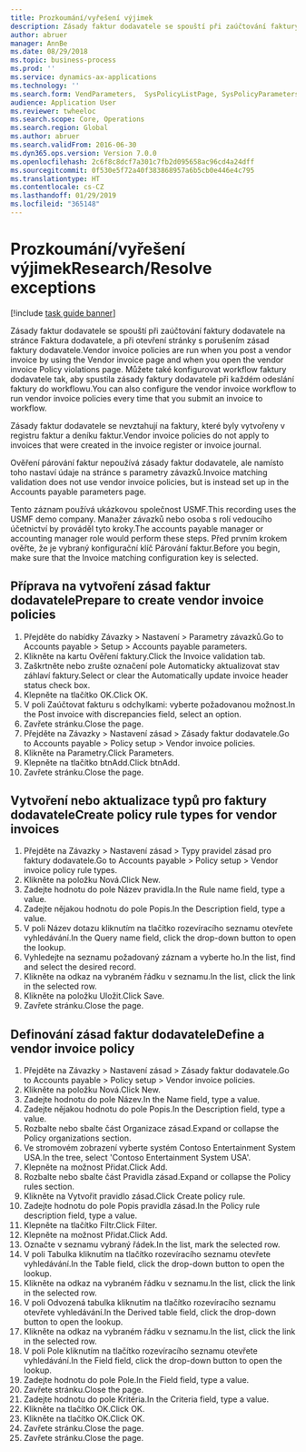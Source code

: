 ```yaml
---
title: Prozkoumání/vyřešení výjimek
description: Zásady faktur dodavatele se spouští při zaúčtování faktury dodavatele na stránce Faktura dodavatele, a při otevření stránky s porušením zásad faktury dodavatele.
author: abruer
manager: AnnBe
ms.date: 08/29/2018
ms.topic: business-process
ms.prod: ''
ms.service: dynamics-ax-applications
ms.technology: ''
ms.search.form: VendParameters,  SysPolicyListPage, SysPolicyParameters, SysPolicySourceDocumentRuleType, SysPolicy, SysPolicySourceDocumentRule, SysQueryForm, SysQueryTableLookUp, SysQueryPrefixLookUp, SysQueryFieldLookUp
audience: Application User
ms.reviewer: twheeloc
ms.search.scope: Core, Operations
ms.search.region: Global
ms.author: abruer
ms.search.validFrom: 2016-06-30
ms.dyn365.ops.version: Version 7.0.0
ms.openlocfilehash: 2c6f8c8dcf7a301c7fb2d095658ac96cd4a24dff
ms.sourcegitcommit: 0f530e5f72a40f383868957a6b5cb0e446e4c795
ms.translationtype: HT
ms.contentlocale: cs-CZ
ms.lasthandoff: 01/29/2019
ms.locfileid: "365148"
---
```

# <a name="researchresolve-exceptions"></a><span data-ttu-id="c7281-103">Prozkoumání/vyřešení výjimek</span><span class="sxs-lookup"><span data-stu-id="c7281-103">Research/Resolve exceptions</span></span>

[!include [task guide banner](../../includes/task-guide-banner.md)]

<span data-ttu-id="c7281-104">Zásady faktur dodavatele se spouští při zaúčtování faktury dodavatele na stránce Faktura dodavatele, a při otevření stránky s porušením zásad faktury dodavatele.</span><span class="sxs-lookup"><span data-stu-id="c7281-104">Vendor invoice policies are run when you post a vendor invoice by using the Vendor invoice page and when you open the vendor invoice Policy violations page.</span></span> <span data-ttu-id="c7281-105">Můžete také konfigurovat workflow faktury dodavatele tak, aby spustila zásady faktury dodavatele při každém odeslání faktury do workflowu.</span><span class="sxs-lookup"><span data-stu-id="c7281-105">You can also configure the vendor invoice workflow to run vendor invoice policies every time that you submit an invoice to workflow.</span></span> 

<span data-ttu-id="c7281-106">Zásady faktur dodavatele se nevztahují na faktury, které byly vytvořeny v registru faktur a deníku faktur.</span><span class="sxs-lookup"><span data-stu-id="c7281-106">Vendor invoice policies do not apply to invoices that were created in the invoice register or invoice journal.</span></span> 

<span data-ttu-id="c7281-107">Ověření párování faktur nepoužívá zásady faktur dodavatele, ale namísto toho nastaví údaje na stránce s parametry závazků.</span><span class="sxs-lookup"><span data-stu-id="c7281-107">Invoice matching validation does not use vendor invoice policies, but is instead set up in the Accounts payable parameters page.</span></span>

<span data-ttu-id="c7281-108">Tento záznam používá ukázkovou společnost USMF.</span><span class="sxs-lookup"><span data-stu-id="c7281-108">This recording uses the USMF demo company.</span></span> <span data-ttu-id="c7281-109">Manažer závazků nebo osoba s rolí vedoucího účetnictví by prováděl tyto kroky.</span><span class="sxs-lookup"><span data-stu-id="c7281-109">The accounts payable manager or accounting manager role would perform these steps.</span></span> <span data-ttu-id="c7281-110">Před prvním krokem ověřte, že je vybraný konfigurační klíč Párování faktur.</span><span class="sxs-lookup"><span data-stu-id="c7281-110">Before you begin, make sure that the Invoice matching configuration key is selected.</span></span>


## <a name="prepare-to-create-vendor-invoice-policies"></a><span data-ttu-id="c7281-111">Příprava na vytvoření zásad faktur dodavatele</span><span class="sxs-lookup"><span data-stu-id="c7281-111">Prepare to create vendor invoice policies</span></span>
1. <span data-ttu-id="c7281-112">Přejděte do nabídky Závazky > Nastavení > Parametry závazků.</span><span class="sxs-lookup"><span data-stu-id="c7281-112">Go to Accounts payable > Setup > Accounts payable parameters.</span></span>
2. <span data-ttu-id="c7281-113">Klikněte na kartu Ověření faktury.</span><span class="sxs-lookup"><span data-stu-id="c7281-113">Click the Invoice validation tab.</span></span>
3. <span data-ttu-id="c7281-114">Zaškrtněte nebo zrušte označení pole Automaticky aktualizovat stav záhlaví faktury.</span><span class="sxs-lookup"><span data-stu-id="c7281-114">Select or clear the Automatically update invoice header status check box.</span></span>
4. <span data-ttu-id="c7281-115">Klepněte na tlačítko OK.</span><span class="sxs-lookup"><span data-stu-id="c7281-115">Click OK.</span></span>
5. <span data-ttu-id="c7281-116">V poli Zaúčtovat fakturu s odchylkami: vyberte požadovanou možnost.</span><span class="sxs-lookup"><span data-stu-id="c7281-116">In the Post invoice with discrepancies field, select an option.</span></span>
6. <span data-ttu-id="c7281-117">Zavřete stránku.</span><span class="sxs-lookup"><span data-stu-id="c7281-117">Close the page.</span></span>
7. <span data-ttu-id="c7281-118">Přejděte na Závazky > Nastavení zásad > Zásady faktur dodavatele.</span><span class="sxs-lookup"><span data-stu-id="c7281-118">Go to Accounts payable > Policy setup > Vendor invoice policies.</span></span>
8. <span data-ttu-id="c7281-119">Klikněte na Parametry.</span><span class="sxs-lookup"><span data-stu-id="c7281-119">Click Parameters.</span></span>
9. <span data-ttu-id="c7281-120">Klepněte na tlačítko btnAdd.</span><span class="sxs-lookup"><span data-stu-id="c7281-120">Click btnAdd.</span></span>
10. <span data-ttu-id="c7281-121">Zavřete stránku.</span><span class="sxs-lookup"><span data-stu-id="c7281-121">Close the page.</span></span>

## <a name="create-policy-rule-types-for-vendor-invoices"></a><span data-ttu-id="c7281-122">Vytvoření nebo aktualizace typů pro faktury dodavatele</span><span class="sxs-lookup"><span data-stu-id="c7281-122">Create policy rule types for vendor invoices</span></span>
1. <span data-ttu-id="c7281-123">Přejděte na Závazky > Nastavení zásad > Typy pravidel zásad pro faktury dodavatele.</span><span class="sxs-lookup"><span data-stu-id="c7281-123">Go to Accounts payable > Policy setup > Vendor invoice policy rule types.</span></span>
2. <span data-ttu-id="c7281-124">Klikněte na položku Nová.</span><span class="sxs-lookup"><span data-stu-id="c7281-124">Click New.</span></span>
3. <span data-ttu-id="c7281-125">Zadejte hodnotu do pole Název pravidla.</span><span class="sxs-lookup"><span data-stu-id="c7281-125">In the Rule name field, type a value.</span></span>
4. <span data-ttu-id="c7281-126">Zadejte nějakou hodnotu do pole Popis.</span><span class="sxs-lookup"><span data-stu-id="c7281-126">In the Description field, type a value.</span></span>
5. <span data-ttu-id="c7281-127">V poli Název dotazu kliknutím na tlačítko rozevíracího seznamu otevřete vyhledávání.</span><span class="sxs-lookup"><span data-stu-id="c7281-127">In the Query name field, click the drop-down button to open the lookup.</span></span>
6. <span data-ttu-id="c7281-128">Vyhledejte na seznamu požadovaný záznam a vyberte ho.</span><span class="sxs-lookup"><span data-stu-id="c7281-128">In the list, find and select the desired record.</span></span>
7. <span data-ttu-id="c7281-129">Klikněte na odkaz na vybraném řádku v seznamu.</span><span class="sxs-lookup"><span data-stu-id="c7281-129">In the list, click the link in the selected row.</span></span>
8. <span data-ttu-id="c7281-130">Klikněte na položku Uložit.</span><span class="sxs-lookup"><span data-stu-id="c7281-130">Click Save.</span></span>
9. <span data-ttu-id="c7281-131">Zavřete stránku.</span><span class="sxs-lookup"><span data-stu-id="c7281-131">Close the page.</span></span>

## <a name="define-a-vendor-invoice-policy"></a><span data-ttu-id="c7281-132">Definování zásad faktur dodavatele</span><span class="sxs-lookup"><span data-stu-id="c7281-132">Define a vendor invoice policy</span></span>
1. <span data-ttu-id="c7281-133">Přejděte na Závazky > Nastavení zásad > Zásady faktur dodavatele.</span><span class="sxs-lookup"><span data-stu-id="c7281-133">Go to Accounts payable > Policy setup > Vendor invoice policies.</span></span>
2. <span data-ttu-id="c7281-134">Klikněte na položku Nová.</span><span class="sxs-lookup"><span data-stu-id="c7281-134">Click New.</span></span>
3. <span data-ttu-id="c7281-135">Zadejte hodnotu do pole Název.</span><span class="sxs-lookup"><span data-stu-id="c7281-135">In the Name field, type a value.</span></span>
4. <span data-ttu-id="c7281-136">Zadejte nějakou hodnotu do pole Popis.</span><span class="sxs-lookup"><span data-stu-id="c7281-136">In the Description field, type a value.</span></span>
5. <span data-ttu-id="c7281-137">Rozbalte nebo sbalte část Organizace zásad.</span><span class="sxs-lookup"><span data-stu-id="c7281-137">Expand or collapse the Policy organizations section.</span></span>
6. <span data-ttu-id="c7281-138">Ve stromovém zobrazení vyberte systém Contoso Entertainment System USA.</span><span class="sxs-lookup"><span data-stu-id="c7281-138">In the tree, select 'Contoso Entertainment System USA'.</span></span>
7. <span data-ttu-id="c7281-139">Klepněte na možnost Přidat.</span><span class="sxs-lookup"><span data-stu-id="c7281-139">Click Add.</span></span>
8. <span data-ttu-id="c7281-140">Rozbalte nebo sbalte část Pravidla zásad.</span><span class="sxs-lookup"><span data-stu-id="c7281-140">Expand or collapse the Policy rules section.</span></span>
9. <span data-ttu-id="c7281-141">Klikněte na Vytvořit pravidlo zásad.</span><span class="sxs-lookup"><span data-stu-id="c7281-141">Click Create policy rule.</span></span>
10. <span data-ttu-id="c7281-142">Zadejte hodnotu do pole Popis pravidla zásad.</span><span class="sxs-lookup"><span data-stu-id="c7281-142">In the Policy rule description field, type a value.</span></span>
11. <span data-ttu-id="c7281-143">Klepněte na tlačítko Filtr.</span><span class="sxs-lookup"><span data-stu-id="c7281-143">Click Filter.</span></span>
12. <span data-ttu-id="c7281-144">Klepněte na možnost Přidat.</span><span class="sxs-lookup"><span data-stu-id="c7281-144">Click Add.</span></span>
13. <span data-ttu-id="c7281-145">Označte v seznamu vybraný řádek.</span><span class="sxs-lookup"><span data-stu-id="c7281-145">In the list, mark the selected row.</span></span>
14. <span data-ttu-id="c7281-146">V poli Tabulka kliknutím na tlačítko rozevíracího seznamu otevřete vyhledávání.</span><span class="sxs-lookup"><span data-stu-id="c7281-146">In the Table field, click the drop-down button to open the lookup.</span></span>
15. <span data-ttu-id="c7281-147">Klikněte na odkaz na vybraném řádku v seznamu.</span><span class="sxs-lookup"><span data-stu-id="c7281-147">In the list, click the link in the selected row.</span></span>
16. <span data-ttu-id="c7281-148">V poli Odvozená tabulka kliknutím na tlačítko rozevíracího seznamu otevřete vyhledávání.</span><span class="sxs-lookup"><span data-stu-id="c7281-148">In the Derived table field, click the drop-down button to open the lookup.</span></span>
17. <span data-ttu-id="c7281-149">Klikněte na odkaz na vybraném řádku v seznamu.</span><span class="sxs-lookup"><span data-stu-id="c7281-149">In the list, click the link in the selected row.</span></span>
18. <span data-ttu-id="c7281-150">V poli Pole kliknutím na tlačítko rozevíracího seznamu otevřete vyhledávání.</span><span class="sxs-lookup"><span data-stu-id="c7281-150">In the Field field, click the drop-down button to open the lookup.</span></span>
19. <span data-ttu-id="c7281-151">Zadejte hodnotu do pole Pole.</span><span class="sxs-lookup"><span data-stu-id="c7281-151">In the Field field, type a value.</span></span>
20. <span data-ttu-id="c7281-152">Zavřete stránku.</span><span class="sxs-lookup"><span data-stu-id="c7281-152">Close the page.</span></span>
21. <span data-ttu-id="c7281-153">Zadejte hodnotu do pole Kritéria.</span><span class="sxs-lookup"><span data-stu-id="c7281-153">In the Criteria field, type a value.</span></span>
22. <span data-ttu-id="c7281-154">Klikněte na tlačítko OK.</span><span class="sxs-lookup"><span data-stu-id="c7281-154">Click OK.</span></span>
23. <span data-ttu-id="c7281-155">Klikněte na tlačítko OK.</span><span class="sxs-lookup"><span data-stu-id="c7281-155">Click OK.</span></span>
24. <span data-ttu-id="c7281-156">Zavřete stránku.</span><span class="sxs-lookup"><span data-stu-id="c7281-156">Close the page.</span></span>
25. <span data-ttu-id="c7281-157">Zavřete stránku.</span><span class="sxs-lookup"><span data-stu-id="c7281-157">Close the page.</span></span>


